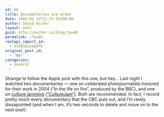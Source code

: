 ```yaml
---
id: 66
title: Documentaries are great
date: 2005-01-12T11:31:55+00:00
author: David Ascher
layout: post
guid: http://ascher.ca/blog/?p=66
permalink: /?p=66
restapi_import_id:
  - 5780561eab8f6
original_post_id:
  - "66"
categories:
  - General
---
```

Strange to follow the Apple post with this one, but hey&#8230; Last night I watched two documentaries &#8212; one on celebrated photojournalists honored for their work in 2004 (&#8220;In the life on fire&#8221;, produced by the BBC), and one on [culture jamming](http://en.wikipedia.org/wiki/Culture_jamming) ([&#8220;CultureJam&#8221;](http://www.culturejamthefilm.com/index.html)). Both are recommended. In fact, I record pretty much every documentary that the CBC puts out, and I&#8217;m rarely dissapointed (and when I am, it&#8217;s two seconds to delete and move on to the next one!).